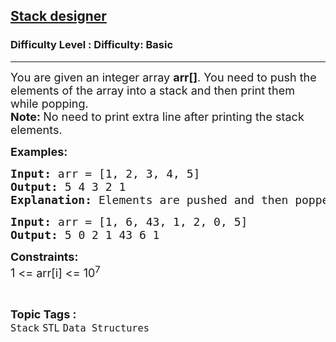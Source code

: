 <h2><a href="https://www.geeksforgeeks.org/problems/stack-designer/1?page=1&category=Stack&difficulty=Basic&sortBy=difficulty">Stack designer</a></h2><h3>Difficulty Level : Difficulty: Basic</h3><hr><div class="problems_problem_content__Xm_eO"><p><span style="font-size: 18px;">You are given an integer array <strong>arr[]</strong>. You need to push the elements of the array into a stack and then print them while popping.<br><strong>Note:&nbsp;</strong>No need to print extra line after printing the stack elements.<br></span></p>
<p><strong><span style="font-size: 18px;">Examples:</span></strong><span style="font-size: 18px;"><strong> </strong></span></p>
<pre><span style="font-size: 18px;"><strong>Input: </strong>arr = [1, 2, 3, 4, 5]
<strong>Output: </strong>5 4 3 2 1<br><strong>Explanation: </strong>Elements are pushed and then popped from the top of the stack in the order 5, 4, 3, 2, 1.<br></span></pre>
<pre><span style="font-size: 18px;"><strong>Input:</strong> </span><span style="font-size: 18px;">arr = [1, 6, 43, 1, 2, 0, 5]</span>
<span style="font-size: 18px;"><strong>Output:</strong> </span><span style="font-size: 18px;">5 0 2 1 43 6 1</span></pre>
<p><strong><span style="font-size: 18px;">Constraints:</span></strong><br><span style="font-size: 18px;">1 &lt;= arr[i] &lt;= 10<sup>7</sup></span></p></div><br><p><span style=font-size:18px><strong>Topic Tags : </strong><br><code>Stack</code>&nbsp;<code>STL</code>&nbsp;<code>Data Structures</code>&nbsp;
